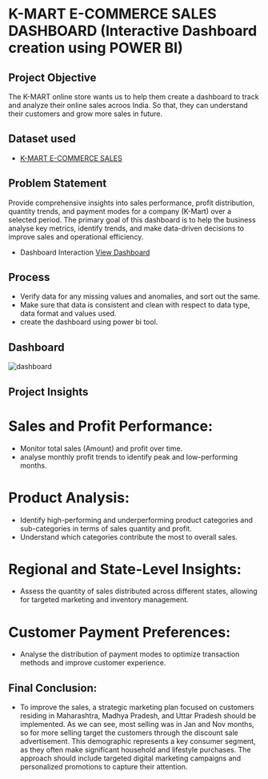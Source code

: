# K-MART E-COMMERCE SALES DASHBOARD (Interactive Dashboard creation using POWER BI)
## Project Objective
The K-MART online store wants us to help them create a dashboard to track and analyze their online sales acroos India. So that, they can understand their customers and grow more sales in future.

## Dataset used
- <a href ="https://github.com/poojagavhane16/Data-Analysis-Power-BI/blob/main/E-commerce%20sales%20dashboard.pbix">K-MART E-COMMERCE SALES</a>

## Problem Statement
Provide comprehensive insights into sales performance, profit distribution, quantity trends, and payment modes for a company (K-Mart) over a selected period. The primary goal of this dashboard is to help the business analyse key metrics, identify trends, and make data-driven decisions to improve sales and operational efficiency.

- Dashboard Interaction <a href="https://github.com/poojagavhane16/Data-Analysis-Power-BI/blob/main/dashboard.PNG">View Dashboard</a>

## Process
- Verify data for any missing values and anomalies, and sort out the same.
- Make sure that data is consistent and clean with respect to data type, data format and values used.
- create the dashboard using power bi tool.

## Dashboard
![dashboard](https://github.com/user-attachments/assets/43b78a7e-9c34-4a15-ad5d-d012405840c7)

## Project Insights
#	Sales and Profit Performance:
-	Monitor total sales (Amount) and profit over time.
-	analyse monthly profit trends to identify peak and low-performing months.
#	Product Analysis:
-	Identify high-performing and underperforming product categories and sub-categories in terms of sales quantity and profit.
-	Understand which categories contribute the most to overall sales.
#	Regional and State-Level Insights:
-	Assess the quantity of sales distributed across different states, allowing for targeted marketing and inventory management.
#	Customer Payment Preferences:
-	Analyse the distribution of payment modes to optimize transaction methods and improve customer experience.


## Final Conclusion:
- To improve the sales, a strategic marketing plan focused on customers residing in Maharashtra, Madhya Pradesh, and Uttar Pradesh should be implemented. As we can see, most selling was in Jan and Nov months, so for more selling target the customers through the discount sale advertisement.  This demographic represents a key consumer segment, as they often make significant household and lifestyle purchases. The approach should include targeted digital marketing campaigns and personalized promotions to capture their attention.


